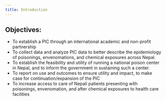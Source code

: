 ```yaml
---
title: Introduction
---
```

## Objectives:
- To establish a PIC through an international academic and non-profit partnership 
- To collect data and analyze PIC data to better  describe the epidemiology of poisonings, envenomations, and chemical exposures across Nepal. 
- To establish the feasibility and utility of running a national poison center in Nepal, and to inform the government in sustaining such a center. 
- To report on use and outcomes to ensure utility and impact, to make case for continuation/expansion of the PIC
- To increase access to care of Nepali patients presenting with poisonings, envenomation, and after chemical exposures to health care facilities		